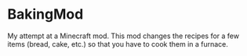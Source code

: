 # BakingMod
My attempt at a Minecraft mod. This mod changes the recipes for a few items (bread, cake, etc.) so that you have to cook them in a furnace.